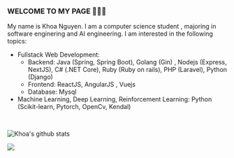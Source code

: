 ### WELCOME TO MY PAGE 👋👋👋
My name is Khoa Nguyen. I am a computer science student , majoring in software enginering and AI engineering. 
I am interested in the following topics: 
- Fullstack Web Development:
  - Backend: Java (Spring, Spring Boot), Golang (Gin) , Nodejs (Express, NextJS), C# (.NET Core), Ruby (Ruby on rails), PHP (Laravel), Python (Django)
  - Frontend: ReactJS, AngularJS , Vuejs
  - Database: Mysql
- Machine Learning, Deep Learning, Reinforcement Learning: Python (Scikit-learn, Pytorch, OpenCv, Kendal) 
<br>



![Khoa's github stats](https://github-readme-stats-git-masterrstaa-rickstaa.vercel.app/api?username=Nguyen-Dang-Khoa-04072004&show_icons=true&theme=tokyonight&hide=contribs,prs,issues)

<a href="https://github.com/vietnh1009/QuickDraw/](https://github.com/Nguyen-Dang-Khoa-04072004/Nguyen-Dang-Khoa04072004">
  <!-- Change the `github-readme-stats.anuraghazra1.vercel.app` to `github-readme-stats.vercel.app`  -->
  <img align="center" src="https://github-readme-stats.anuraghazra1.vercel.app/api/pin/?username=Nguyen-Dang-Khoa-04072004&repo=Nguyen-Dang-Khoa-04072004&theme=radical" />
</a> 
